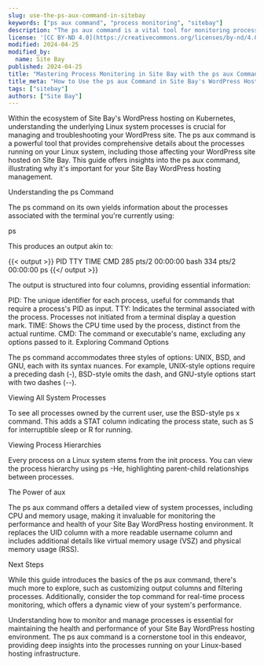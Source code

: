```yaml
---
slug: use-the-ps-aux-command-in-sitebay
keywords: ["ps aux command", "process monitoring", "sitebay"]
description: "The ps aux command is a vital tool for monitoring processes on your Linux system, especially within a Site Bay WordPress hosting environment. This guide explains its importance and how to utilize it."
license: '[CC BY-ND 4.0](https://creativecommons.org/licenses/by-nd/4.0)'
modified: 2024-04-25
modified_by:
  name: Site Bay
published: 2024-04-25
title: "Mastering Process Monitoring in Site Bay with the ps aux Command"
title_meta: "How to Use the ps aux Command in Site Bay's WordPress Hosting"
tags: ["sitebay"]
authors: ["Site Bay"]
---
```


Within the ecosystem of Site Bay's WordPress hosting on Kubernetes, understanding the underlying Linux system processes is crucial for managing and troubleshooting your WordPress site. The ps aux command is a powerful tool that provides comprehensive details about the processes running on your Linux system, including those affecting your WordPress site hosted on Site Bay. This guide offers insights into the ps aux command, illustrating why it's important for your Site Bay WordPress hosting management.

Understanding the ps Command

The ps command on its own yields information about the processes associated with the terminal you're currently using:

ps


This produces an output akin to:

{{< output >}}
PID TTY TIME CMD
285 pts/2 00:00:00 bash
334 pts/2 00:00:00 ps
{{</ output >}}

The output is structured into four columns, providing essential information:

PID: The unique identifier for each process, useful for commands that require a process's PID as input.
TTY: Indicates the terminal associated with the process. Processes not initiated from a terminal display a question mark.
TIME: Shows the CPU time used by the process, distinct from the actual runtime.
CMD: The command or executable's name, excluding any options passed to it.
Exploring Command Options

The ps command accommodates three styles of options: UNIX, BSD, and GNU, each with its syntax nuances. For example, UNIX-style options require a preceding dash (-), BSD-style omits the dash, and GNU-style options start with two dashes (--).

Viewing All System Processes

To see all processes owned by the current user, use the BSD-style ps x command. This adds a STAT column indicating the process state, such as S for interruptible sleep or R for running.

Viewing Process Hierarchies

Every process on a Linux system stems from the init process. You can view the process hierarchy using ps -He, highlighting parent-child relationships between processes.

The Power of aux

The ps aux command offers a detailed view of system processes, including CPU and memory usage, making it invaluable for monitoring the performance and health of your Site Bay WordPress hosting environment. It replaces the UID column with a more readable username column and includes additional details like virtual memory usage (VSZ) and physical memory usage (RSS).

Next Steps

While this guide introduces the basics of the ps aux command, there's much more to explore, such as customizing output columns and filtering processes. Additionally, consider the top command for real-time process monitoring, which offers a dynamic view of your system's performance.

Understanding how to monitor and manage processes is essential for maintaining the health and performance of your Site Bay WordPress hosting environment. The ps aux command is a cornerstone tool in this endeavor, providing deep insights into the processes running on your Linux-based hosting infrastructure.